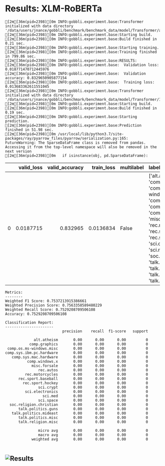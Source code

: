 # Results: XLM-RoBERTa
```
[2m[36m(pid=2398)[0m INFO:gobbli.experiment.base:Transformer initialized with data directory '/data/users/jnance/gobbli/benchmark/benchmark_data/model/Transformer/a5320a7da0e44f0498864c0110daa78e'
[2m[36m(pid=2398)[0m INFO:gobbli.experiment.base:Starting build.
[2m[36m(pid=2398)[0m INFO:gobbli.experiment.base:Build finished in 0.21 sec.
[2m[36m(pid=2398)[0m INFO:gobbli.experiment.base:Starting training.
[2m[36m(pid=2398)[0m INFO:gobbli.experiment.base:Training finished in 799.86 sec.
[2m[36m(pid=2398)[0m INFO:gobbli.experiment.base:RESULTS:
[2m[36m(pid=2398)[0m INFO:gobbli.experiment.base:  Validation loss: 0.018771470712445976
[2m[36m(pid=2398)[0m INFO:gobbli.experiment.base:  Validation accuracy: 0.8329650905877154
[2m[36m(pid=2398)[0m INFO:gobbli.experiment.base:  Training loss: 0.013683362611551045
[2m[36m(pid=2398)[0m INFO:gobbli.experiment.base:Transformer initialized with data directory '/data/users/jnance/gobbli/benchmark/benchmark_data/model/Transformer/131363db56e84d7194e7c5e0e04e3966'
[2m[36m(pid=2398)[0m INFO:gobbli.experiment.base:Starting build.
[2m[36m(pid=2398)[0m INFO:gobbli.experiment.base:Build finished in 0.19 sec.
[2m[36m(pid=2398)[0m INFO:gobbli.experiment.base:Starting prediction.
[2m[36m(pid=2398)[0m INFO:gobbli.experiment.base:Prediction finished in 51.98 sec.
[2m[36m(pid=2398)[0m /usr/local/lib/python3.7/site-packages/ray/pyarrow_files/pyarrow/serialization.py:165: FutureWarning: The SparseDataFrame class is removed from pandas. Accessing it from the top-level namespace will also be removed in the next version
[2m[36m(pid=2398)[0m   if isinstance(obj, pd.SparseDataFrame):

```
|    |   valid_loss |   valid_accuracy |   train_loss | multilabel   | labels                                                                                                                                                                                                                                                                                                                                                                                                    | checkpoint                                                                                                                                                     | node_ip_address   | model_params                                                                   |
|---:|-------------:|-----------------:|-------------:|:-------------|:----------------------------------------------------------------------------------------------------------------------------------------------------------------------------------------------------------------------------------------------------------------------------------------------------------------------------------------------------------------------------------------------------------|:---------------------------------------------------------------------------------------------------------------------------------------------------------------|:------------------|:-------------------------------------------------------------------------------|
|  0 |    0.0187715 |         0.832965 |    0.0136834 | False        | ['alt.atheism', 'comp.graphics', 'comp.os.ms-windows.misc', 'comp.sys.ibm.pc.hardware', 'comp.sys.mac.hardware', 'comp.windows.x', 'misc.forsale', 'rec.autos', 'rec.motorcycles', 'rec.sport.baseball', 'rec.sport.hockey', 'sci.crypt', 'sci.electronics', 'sci.med', 'sci.space', 'soc.religion.christian', 'talk.politics.guns', 'talk.politics.mideast', 'talk.politics.misc', 'talk.religion.misc'] | /data/users/jnance/gobbli/benchmark/benchmark_data/model/Transformer/a5320a7da0e44f0498864c0110daa78e/train/78d3f1a2616e4adcb474c10fd66d7337/output/checkpoint | 172.80.10.2       | {'transformer_model': 'XLMRoberta', 'transformer_weights': 'xlm-roberta-base'} |
```
Metrics:
--------
Weighted F1 Score: 0.7537213915386661
Weighted Precision Score: 0.7563358589480229
Weighted Recall Score: 0.7529208709506108
Accuracy: 0.7529208709506108

Classification Report:
----------------------
                          precision    recall  f1-score   support

             alt.atheism       0.00      0.00      0.00         0
           comp.graphics       0.00      0.00      0.00         0
 comp.os.ms-windows.misc       0.00      0.00      0.00         0
comp.sys.ibm.pc.hardware       0.00      0.00      0.00         0
   comp.sys.mac.hardware       0.00      0.00      0.00         0
          comp.windows.x       0.00      0.00      0.00         0
            misc.forsale       0.00      0.00      0.00         0
               rec.autos       0.00      0.00      0.00         0
         rec.motorcycles       0.00      0.00      0.00         0
      rec.sport.baseball       0.00      0.00      0.00         0
        rec.sport.hockey       0.00      0.00      0.00         0
               sci.crypt       0.00      0.00      0.00         0
         sci.electronics       0.00      0.00      0.00         0
                 sci.med       0.00      0.00      0.00         0
               sci.space       0.00      0.00      0.00         0
  soc.religion.christian       0.00      0.00      0.00         0
      talk.politics.guns       0.00      0.00      0.00         0
   talk.politics.mideast       0.00      0.00      0.00         0
      talk.politics.misc       0.00      0.00      0.00         0
      talk.religion.misc       0.00      0.00      0.00         0

               micro avg       0.00      0.00      0.00         0
               macro avg       0.00      0.00      0.00         0
            weighted avg       0.00      0.00      0.00         0


```

![Results](XLM-RoBERTa/plot.png)
---